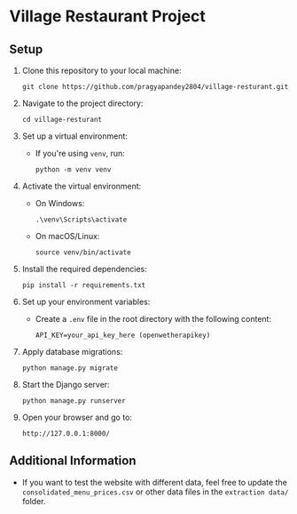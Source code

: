 # Village Restaurant Project

## Setup

1. Clone this repository to your local machine:
   ```
   git clone https://github.com/pragyapandey2804/village-resturant.git
   ```

2. Navigate to the project directory:
   ```
   cd village-resturant
   ```

3. Set up a virtual environment:
   - If you're using `venv`, run:
     ```
     python -m venv venv
     ```

4. Activate the virtual environment:
   - On Windows:
     ```
     .\venv\Scripts\activate
     ```
   - On macOS/Linux:
     ```
     source venv/bin/activate
     ```

5. Install the required dependencies:
   ```
   pip install -r requirements.txt
   ```

6. Set up your environment variables:
   - Create a `.env` file in the root directory with the following content:
     ```
     API_KEY=your_api_key_here (openwetherapikey)
     ```

7. Apply database migrations:
   ```
   python manage.py migrate
   ```

8. Start the Django server:
   ```
   python manage.py runserver
   ```

9. Open your browser and go to:
   ```
   http://127.0.0.1:8000/
   ```

## Additional Information
- If you want to test the website with different data, feel free to update the `consolidated_menu_prices.csv` or other data files in the `extraction data/` folder.

